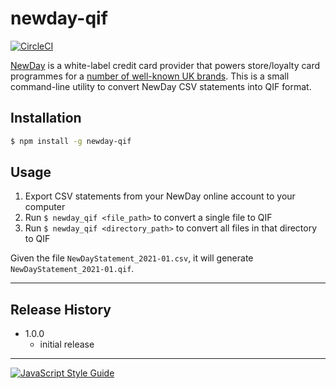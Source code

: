 # newday-qif

[![CircleCI](https://circleci.com/gh/dylansmith/newday-qif.svg?style=svg)](https://circleci.com/gh/dylansmith/newday-qif)

[NewDay](https://www.newday.co.uk/) is a white-label credit card provider that powers store/loyalty card programmes for a [number of well-known UK brands](https://www.newday.co.uk/products/our-co-brands/). This is a small command-line utility to convert NewDay CSV statements into QIF format.

## Installation

```sh
$ npm install -g newday-qif
```

## Usage

1. Export CSV statements from your NewDay online account to your computer
2. Run `$ newday_qif <file_path>` to convert a single file to QIF
3. Run `$ newday_qif <directory_path>` to convert all files in that directory to QIF

Given the file `NewDayStatement_2021-01.csv`, it will generate `NewDayStatement_2021-01.qif`.

---

## Release History

* 1.0.0
  - initial release

---

[![JavaScript Style Guide](https://cdn.rawgit.com/standard/standard/master/badge.svg)](https://github.com/standard/standard)

